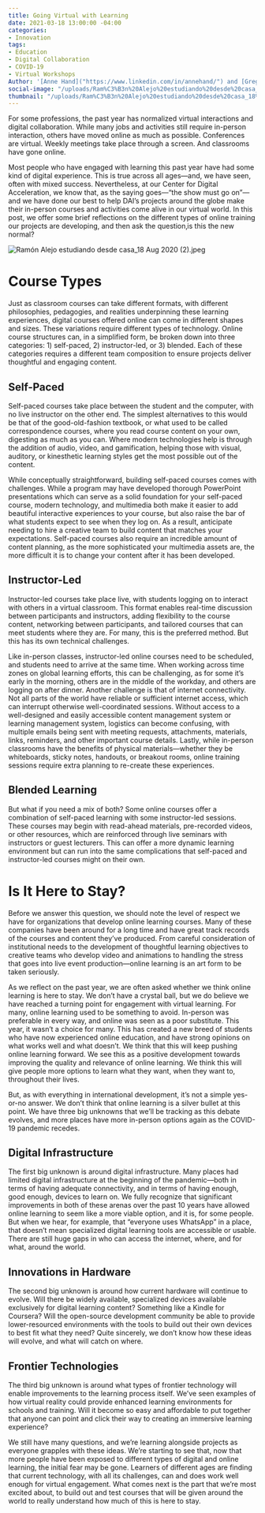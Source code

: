 ```yaml
---
title: Going Virtual with Learning
date: 2021-03-18 13:00:00 -04:00
categories:
- Innovation
tags:
- Education
- Digital Collaboration
- COVID-19
- Virtual Workshops
Author: '[Anne Hand]("https://www.linkedin.com/in/annehand/") and [Greg Maly]("https://dai-global-digital.com/authors/greg-maly/")'
social-image: "/uploads/Ram%C3%B3n%20Alejo%20estudiando%20desde%20casa_18%20Aug%202020%20(2).jpeg"
thumbnail: "/uploads/Ram%C3%B3n%20Alejo%20estudiando%20desde%20casa_18%20Aug%202020%20(2).jpeg"
---
```


For some professions, the past year has normalized virtual interactions and digital collaboration. While many jobs and activities still require in-person interaction, others have moved online as much as possible. Conferences are virtual. Weekly meetings take place through a screen. And classrooms have gone online.

Most people who have engaged with learning this past year have had some kind of digital experience. This is true across all ages—and, we have seen, often with mixed success. Nevertheless, at our Center for Digital Acceleration, we know that, as the saying goes—“the show must go on”—and we have done our best to help DAI’s projects around the globe make their in-person courses and activities come alive in our virtual world. In this post, we offer some brief reflections on the different types of online training our projects are developing, and then ask the question‚is this the new normal?

<!--more-->

![Ramón Alejo estudiando desde casa_18 Aug 2020 (2).jpeg](/uploads/Ram%C3%B3n%20Alejo%20estudiando%20desde%20casa_18%20Aug%202020%20(2).jpeg)

# **Course Types**

Just as classroom courses can take different formats, with different philosophies, pedagogies, and realities underpinning these learning experiences, digital courses offered online can come in different shapes and sizes. These variations require different types of technology. Online course structures can, in a simplified form, be broken down into three categories: 1) self-paced, 2) instructor-led, or 3) blended. Each of these categories requires a different team composition to ensure projects deliver thoughtful and engaging content.

## Self-Paced

Self-paced courses take place between the student and the computer, with no live instructor on the other end. The simplest alternatives to this would be that of the good-old-fashion textbook, or what used to be called correspondence courses, where you read course content on your own, digesting as much as you can. Where modern technologies help is through the addition of audio, video, and gamification, helping those with visual, auditory, or kinesthetic learning styles get the most possible out of the content.

While conceptually straightforward, building self-paced courses comes with challenges. While a program may have developed thorough PowerPoint presentations which can serve as a solid foundation for your self-paced course, modern technology, and multimedia both make it easier to add beautiful interactive experiences to your course, but also raise the bar of what students expect to see when they log on. As a result, anticipate needing to hire a creative team to build content that matches your expectations. Self-paced courses also require an incredible amount of content planning, as the more sophisticated your multimedia assets are, the more difficult it is to change your content after it has been developed.

## Instructor-Led

Instructor-led courses take place live, with students logging on to interact with others in a virtual classroom. This format enables real-time discussion between participants and instructors, adding flexibility to the course content, networking between participants, and tailored courses that can meet students where they are. For many, this is the preferred method. But this has its own technical challenges.

Like in-person classes, instructor-led online courses need to be scheduled, and students need to arrive at the same time. When working across time zones on global learning efforts, this can be challenging, as for some it’s early in the morning, others are in the middle of the workday, and others are logging on after dinner. Another challenge is that of internet connectivity. Not all parts of the world have reliable or sufficient internet access, which can interrupt otherwise well-coordinated sessions. Without access to a well-designed and easily accessible content management system or learning management system, logistics can become confusing, with multiple emails being sent with meeting requests, attachments, materials, links, reminders, and other important course details. Lastly, while in-person classrooms have the benefits of physical materials—whether they be whiteboards, sticky notes, handouts, or breakout rooms, online training sessions require extra planning to re-create these experiences.

## Blended Learning

But what if you need a mix of both? Some online courses offer a combination of self-paced learning with some instructor-led sessions. These courses may begin with read-ahead materials, pre-recorded videos, or other resources, which are reinforced through live seminars with instructors or guest lecturers. This can offer a more dynamic learning environment but can run into the same complications that self-paced and instructor-led courses might on their own.

# **Is It Here to Stay?**

Before we answer this question, we should note the level of respect we have for organizations that develop online learning courses. Many of these companies have been around for a long time and have great track records of the courses and content they’ve produced. From careful consideration of institutional needs to the development of thoughtful learning objectives to creative teams who develop video and animations to handling the stress that goes into live event production—online learning is an art form to be taken seriously.

As we reflect on the past year, we are often asked whether we think online learning is here to stay. We don’t have a crystal ball, but we do believe we have reached a turning point for engagement with virtual learning. For many, online learning used to be something to avoid. In-person was preferable in every way, and online was seen as a poor substitute. This year, it wasn’t a choice for many. This has created a new breed of students who have now experienced online education, and have strong opinions on what works well and what doesn’t. We think that this will keep pushing online learning forward. We see this as a positive development towards improving the quality and relevance of online learning. We think this will give people more options to learn what they want, when they want to, throughout their lives.

But, as with everything in international development, it’s not a simple yes-or-no answer. We don’t think that online learning is a silver bullet at this point. We have three big unknowns that we’ll be tracking as this debate evolves, and more places have more in-person options again as the COVID-19 pandemic recedes.

## Digital Infrastructure

The first big unknown is around digital infrastructure. Many places had limited digital infrastructure at the beginning of the pandemic—both in terms of having adequate connectivity, and in terms of having enough, good enough, devices to learn on. We fully recognize that significant improvements in both of these arenas over the past 10 years have allowed online learning to seem like a more viable option, and it is, for some people. But when we hear, for example, that “everyone uses WhatsApp” in a place, that doesn’t mean specialized digital learning tools are accessible or usable. There are still huge gaps in who can access the internet, where, and for what, around the world.

## Innovations in Hardware

The second big unknown is around how current hardware will continue to evolve. Will there be widely available, specialized devices available exclusively for digital learning content? Something like a Kindle for Coursera? Will the open-source development community be able to provide lower-resourced environments with the tools to build out their own devices to best fit what they need? Quite sincerely, we don’t know how these ideas will evolve, and what will catch on where.

## Frontier Technologies

The third big unknown is around what types of frontier technology will enable improvements to the learning process itself. We’ve seen examples of how virtual reality could provide enhanced learning environments for schools and training. Will it become so easy and affordable to put together that anyone can point and click their way to creating an immersive learning experience?

We still have many questions, and we’re learning alongside projects as everyone grapples with these ideas. We’re starting to see that, now that more people have been exposed to different types of digital and online learning, the initial fear may be gone. Learners of different ages are finding that current technology, with all its challenges, can and does work well enough for virtual engagement. What comes next is the part that we’re most excited about, to build out and test courses that will be given around the world to really understand how much of this is here to stay.